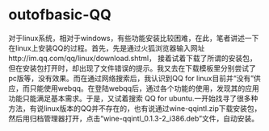 # outofbasic-QQ
对于linux系统，相对于windows，有些功能安装比较困难，在此，笔者讲述一下在linux上安装QQ的过程。首先，先是通过火狐浏览器输入网址http://im.qq.com/qq/linux/download.shtml， 接着试着下载了所谓的安装包，但在安装包打开时，却出现了文件错误的提示。我又去在下载模板里分别尝试了pc版等，没有效果。而在通过网络搜索后，我认识到QQ for linux目前并“没有”供应，而只能使用webqq。在登陆webqq后，通过各个功能的使用，发现其的应用功能只能满足基本需求。于是，又试着搜索 QQ for ubuntu.一开始找寻了很多种方法，有说linux版本的QQ并不存在的，也有说通过wine-qqintl.zip下载安装包，然后用归档管理器打开，点击“wine-qqintl_0.1.3-2_i386.deb”文件，自动安装。



